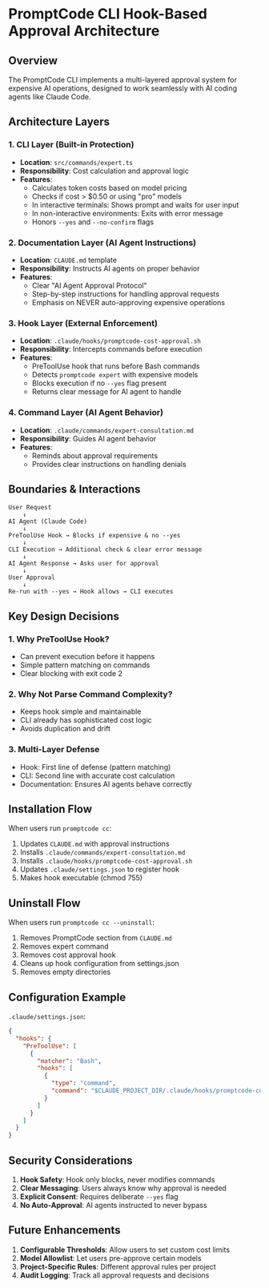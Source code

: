 # PromptCode CLI Hook-Based Approval Architecture

## Overview

The PromptCode CLI implements a multi-layered approval system for expensive AI operations, designed to work seamlessly with AI coding agents like Claude Code.

## Architecture Layers

### 1. CLI Layer (Built-in Protection)
- **Location**: `src/commands/expert.ts`
- **Responsibility**: Cost calculation and approval logic
- **Features**:
  - Calculates token costs based on model pricing
  - Checks if cost > $0.50 or using "pro" models
  - In interactive terminals: Shows prompt and waits for user input
  - In non-interactive environments: Exits with error message
  - Honors `--yes` and `--no-confirm` flags

### 2. Documentation Layer (AI Agent Instructions)
- **Location**: `CLAUDE.md` template
- **Responsibility**: Instructs AI agents on proper behavior
- **Features**:
  - Clear "AI Agent Approval Protocol"
  - Step-by-step instructions for handling approval requests
  - Emphasis on NEVER auto-approving expensive operations

### 3. Hook Layer (External Enforcement)
- **Location**: `.claude/hooks/promptcode-cost-approval.sh`
- **Responsibility**: Intercepts commands before execution
- **Features**:
  - PreToolUse hook that runs before Bash commands
  - Detects `promptcode expert` with expensive models
  - Blocks execution if no `--yes` flag present
  - Returns clear message for AI agent to handle

### 4. Command Layer (AI Agent Behavior)
- **Location**: `.claude/commands/expert-consultation.md`
- **Responsibility**: Guides AI agent behavior
- **Features**:
  - Reminds about approval requirements
  - Provides clear instructions on handling denials

## Boundaries & Interactions

```
User Request
    ↓
AI Agent (Claude Code)
    ↓
PreToolUse Hook → Blocks if expensive & no --yes
    ↓
CLI Execution → Additional check & clear error message
    ↓
AI Agent Response → Asks user for approval
    ↓
User Approval
    ↓
Re-run with --yes → Hook allows → CLI executes
```

## Key Design Decisions

### 1. Why PreToolUse Hook?
- Can prevent execution before it happens
- Simple pattern matching on commands
- Clear blocking with exit code 2

### 2. Why Not Parse Command Complexity?
- Keeps hook simple and maintainable
- CLI already has sophisticated cost logic
- Avoids duplication and drift

### 3. Multi-Layer Defense
- Hook: First line of defense (pattern matching)
- CLI: Second line with accurate cost calculation
- Documentation: Ensures AI agents behave correctly

## Installation Flow

When users run `promptcode cc`:

1. Updates `CLAUDE.md` with approval instructions
2. Installs `.claude/commands/expert-consultation.md`
3. Installs `.claude/hooks/promptcode-cost-approval.sh`
4. Updates `.claude/settings.json` to register hook
5. Makes hook executable (chmod 755)

## Uninstall Flow

When users run `promptcode cc --uninstall`:

1. Removes PromptCode section from `CLAUDE.md`
2. Removes expert command
3. Removes cost approval hook
4. Cleans up hook configuration from settings.json
5. Removes empty directories

## Configuration Example

`.claude/settings.json`:
```json
{
  "hooks": {
    "PreToolUse": [
      {
        "matcher": "Bash",
        "hooks": [
          {
            "type": "command",
            "command": "$CLAUDE_PROJECT_DIR/.claude/hooks/promptcode-cost-approval.sh"
          }
        ]
      }
    ]
  }
}
```

## Security Considerations

1. **Hook Safety**: Hook only blocks, never modifies commands
2. **Clear Messaging**: Users always know why approval is needed
3. **Explicit Consent**: Requires deliberate `--yes` flag
4. **No Auto-Approval**: AI agents instructed to never bypass

## Future Enhancements

1. **Configurable Thresholds**: Allow users to set custom cost limits
2. **Model Allowlist**: Let users pre-approve certain models
3. **Project-Specific Rules**: Different approval rules per project
4. **Audit Logging**: Track all approval requests and decisions